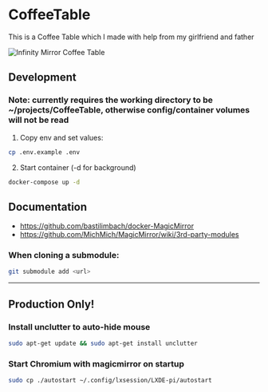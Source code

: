 # CoffeeTable

This is a Coffee Table which I made with help from my girlfriend and father

![Infinity Mirror Coffee Table](/docs/img/InfinityMirrorCoffeeTable.gif)

## Development

### Note: currently requires the working directory to be ~/projects/CoffeeTable, otherwise config/container volumes will not be read

1. Copy env and set values:
```sh
cp .env.example .env
```
2. Start container (-d for background)
```sh
docker-compose up -d
```

## Documentation
- https://github.com/bastilimbach/docker-MagicMirror
- https://github.com/MichMich/MagicMirror/wiki/3rd-party-modules

### When cloning a submodule:

```sh
git submodule add <url>
```

---

## Production Only!

### Install unclutter to auto-hide mouse
```sh
sudo apt-get update && sudo apt-get install unclutter
```

### Start Chromium with magicmirror on startup
```sh
sudo cp ./autostart ~/.config/lxsession/LXDE-pi/autostart
```
